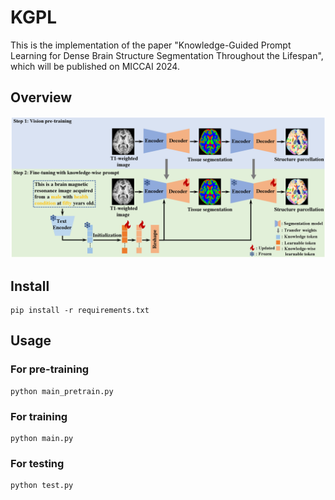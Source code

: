# KGPL

This is the implementation of the paper "Knowledge-Guided Prompt Learning for Dense Brain Structure Segmentation Throughout the Lifespan", 
which will be published on MICCAI 2024.

## Overview
![Overview of the Knowledge-Guided Prompt Learning (KGPL) for brain MRI across the lifespan](https://github.com/TL9792/KGPL/blob/master/Image/Method.png)

## Install
    pip install -r requirements.txt

## Usage

### For pre-training
    python main_pretrain.py
    
### For training
    python main.py

### For testing
    python test.py

